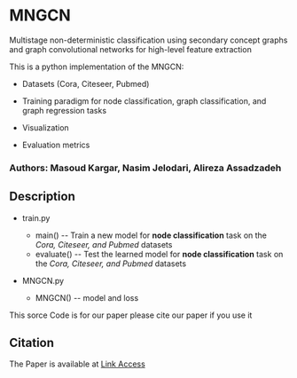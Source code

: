 # MNGCN
Multistage non-deterministic classification using secondary concept graphs and graph convolutional networks for high-level feature extraction

This is a python implementation of the MNGCN:

* Datasets (Cora, Citeseer, Pubmed)

* Training paradigm for node classification, graph classification, and graph regression tasks

* Visualization

* Evaluation metrics 

### Authors: Masoud Kargar, Nasim Jelodari, Alireza Assadzadeh

## Description

* train.py  
  * main() -- Train a new model for **node classification** task on the *Cora, Citeseer, and Pubmed* datasets
  * evaluate() -- Test the learned model for **node classification** task on the *Cora, Citeseer, and Pubmed* datasets

* MNGCN.py  
  
  * MNGCN() -- model and loss



This sorce Code is for our paper please cite our paper if you use it 

## Citation
The Paper is available at <a href="https://arxiv.org/abs/2411.06212"> Link Access </a>
